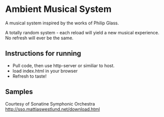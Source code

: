 # Ambient Musical System
A musical system inspired by the works of Philip Glass.

A totally random system - each reload will yield a new musical experience.
No refresh will ever be the same.

## Instructions for running
* Pull code, then use http-server or similiar to host.
* load index.html in your browser
* Refresh to taste!

## Samples
Courtesy of Sonatine Symphonic Orchestra
http://sso.mattiaswestlund.net/download.html

